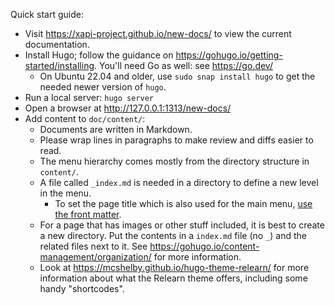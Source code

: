 Quick start guide:

- Visit https://xapi-project.github.io/new-docs/ to view the current documentation.
- Install Hugo; follow the guidance on https://gohugo.io/getting-started/installing.
  You'll need Go as well: see https://go.dev/
  - On Ubuntu 22.04 and older, use `sudo snap install hugo` to get the needed newer version of `hugo`.
- Run a local server: `hugo server`
- Open a browser at http://127.0.0.1:1313/new-docs/
- Add content to `doc/content/`:
  - Documents are written in Markdown.
  - Please wrap lines in paragraphs to make review and diffs easier to read.
  - The menu hierarchy comes mostly from the directory structure in `content/`.
  - A file called `_index.md` is needed in a directory to define a new level in the menu.
    - To set the page title which is also used for the main menu,
      [use the front matter](https://gohugo.io/content-management/front-matter/).
  - For a page that has images or other stuff included, it is best to create a new directory. Put the contents in a `index.md` file (no `_`) and the related files next to it. See https://gohugo.io/content-management/organization/ for more information.
  - Look at https://mcshelby.github.io/hugo-theme-relearn/ for more information about what the Relearn theme offers, including some handy "shortcodes".
